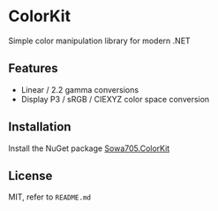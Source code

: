 # ColorKit

Simple color manipulation library for modern .NET

## Features

- Linear / 2.2 gamma conversions
- Display P3 / sRGB / CIEXYZ color space conversion

## Installation

Install the NuGet package [Sowa705.ColorKit](https://www.nuget.org/packages/Sowa705.ColorKit)

## License

MIT, refer to `README.md`
